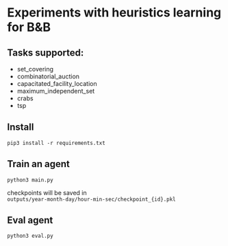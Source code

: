 # Experiments with heuristics learning for B&B 

## Tasks supported:
* set_covering
* combinatorial_auction
* capacitated_facility_location
* maximum_independent_set
* crabs
* tsp

## Install
```pip3 install -r requirements.txt```

## Train an agent
```python3 main.py```  

checkpoints will be saved in  
```outputs/year-month-day/hour-min-sec/checkpoint_{id}.pkl```

## Eval agent
```python3 eval.py```
